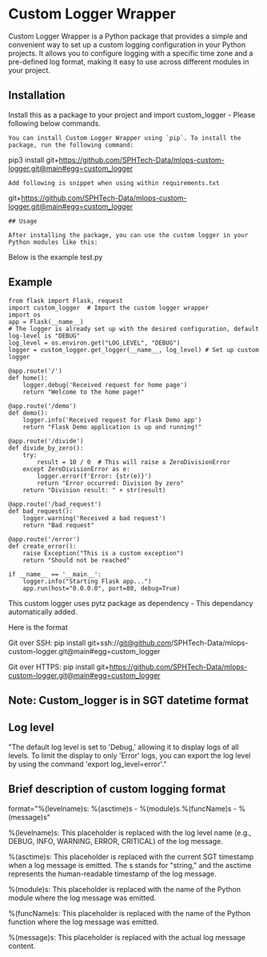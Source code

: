 # Custom Logger Wrapper

Custom Logger Wrapper is a Python package that provides a simple and convenient way to set up a custom logging configuration in your Python projects. It allows you to configure logging with a specific time zone and a pre-defined log format, making it easy to use across different modules in your project.
## Installation

Install this as a package to your project and import custom_logger - Please following below commands.

```
You can install Custom Logger Wrapper using `pip`. To install the package, run the following command:

```
pip3 install git+https://github.com/SPHTech-Data/mlops-custom-logger.git@main#egg=custom_logger

```
Add following is snippet when using within requirements.txt 

```
git+https://github.com/SPHTech-Data/mlops-custom-logger.git@main#egg=custom_logger

```
## Usage

After installing the package, you can use the custom logger in your Python modules like this:

```
Below is the example test.py  
## Example
```
from flask import Flask, request
import custom_logger  # Import the custom logger wrapper
import os
app = Flask(__name__)
# The logger is already set up with the desired configuration, default log-level is "DEBUG"
log_level = os.environ.get("LOG_LEVEL", "DEBUG")
logger = custom_logger.get_logger(__name__, log_level) # Set up custom logger

@app.route('/')
def home():
    logger.debug('Received request for home page')
    return "Welcome to the home page!"

@app.route('/demo')
def demo():
    logger.info('Received request for Flask Demo app')
    return "Flask Demo application is up and running!"

@app.route('/divide')
def divide_by_zero():
    try:
        result = 10 / 0  # This will raise a ZeroDivisionError
    except ZeroDivisionError as e:
        logger.error(f'Error: {str(e)}')
        return "Error occurred: Division by zero"
    return "Division result: " + str(result)

@app.route('/bad_request')
def bad_request():
    logger.warning('Received a bad request')
    return "Bad request"

@app.route('/error')
def create_error():
    raise Exception("This is a custom exception")
    return "Should not be reached"

if __name__ == '__main__':
    logger.info("Starting Flask app...")
    app.run(host="0.0.0.0", port=80, debug=True)
```

This custom logger uses pytz package as dependency - This dependancy automatically added.

Here is the format

Git over SSH:
pip install git+ssh://git@github.com/SPHTech-Data/mlops-custom-logger.git@main#egg=custom_logger

Git over HTTPS:
pip install git+https://github.com/SPHTech-Data/mlops-custom-logger.git@main#egg=custom_logger

## Note: Custom_logger is in SGT datetime format

## Log level
"The default log level is set to 'Debug,' allowing it to display logs of all levels. 
To limit the display to only 'Error' logs, you can export the log level by using the command 'export log_level=error'."

## Brief description of custom logging format
format="%(levelname)s: %(asctime)s - %(module)s.%(funcName)s - %(message)s"


%(levelname)s: This placeholder is replaced with the log level name (e.g., DEBUG, INFO, WARNING, ERROR, CRITICAL) of the log message.

%(asctime)s: This placeholder is replaced with the current SGT timestamp when a log message is emitted.
 The s stands for "string," and the asctime represents the human-readable timestamp of the log message.

%(module)s: This placeholder is replaced with the name of the Python module where the log message was emitted.

%(funcName)s: This placeholder is replaced with the name of the Python function where the log message was emitted.

%(message)s: This placeholder is replaced with the actual log message content.